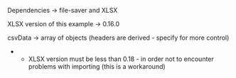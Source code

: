 
Dependencies -> file-saver and XLSX

XLSX version of this example -> 0.16.0

csvData -> array of objects (headers are derived - specify for more control)

* - XLSX version must be less than 0.18 - in order not to encounter problems with importing (this is a workaround)
